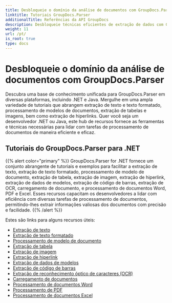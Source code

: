 ```yaml
---
title: Desbloqueie o domínio da análise de documentos com GroupDocs.Parser
linktitle: Tutoriais GroupDocs.Parser
additionalTitle: Referências da API GroupDocs
description: Desbloqueie técnicas eficientes de extração de dados com GroupDocs.Parser para .NET e Java. Explore tutoriais sobre extração de texto, tabela, imagem e muito mais.
weight: 11
url: /pt/
is_root: true
type: docs
---
```

# Desbloqueie o domínio da análise de documentos com GroupDocs.Parser


Descubra uma base de conhecimento unificada para GroupDocs.Parser em diversas plataformas, incluindo .NET e Java. Mergulhe em uma ampla variedade de tutoriais que abrangem extração de texto e texto formatado, processamento de modelos de documentos, extração de tabelas e imagens, bem como extração de hiperlinks. Quer você seja um desenvolvedor .NET ou Java, este hub de recursos fornece as ferramentas e técnicas necessárias para lidar com tarefas de processamento de documentos de maneira eficiente e eficaz.

## Tutoriais do GroupDocs.Parser para .NET
{{% alert color="primary" %}}
GroupDocs.Parser for .NET fornece um conjunto abrangente de tutoriais e exemplos para facilitar a extração de texto, extração de texto formatado, processamento de modelo de documento, extração de tabela, extração de imagem, extração de hiperlink, extração de dados de modelos, extração de código de barras, extração de OCR, carregamento de documento, e processamento de documentos Word, PDF e Excel. Esses recursos capacitam os desenvolvedores a lidar com eficiência com diversas tarefas de processamento de documentos, permitindo-lhes extrair informações valiosas dos documentos com precisão e facilidade.
{{% /alert %}}

Estes são links para alguns recursos úteis:
 
- [Extração de texto](./net/text-extraction/)
- [Extração de texto formatado](./net/formatted-text-extraction/)
- [Processamento de modelo de documento](./net/document-template-processing/)
- [Extração de tabela](./net/table-extraction/)
- [Extração de imagem](./net/image-extraction/)
- [Extração de hiperlink](./net/hyperlink-extraction/)
- [Extração de dados de modelos](./net/data-extraction-from-templates/)
- [Extração de código de barras](./net/barcode-extraction/)
- [Extração de reconhecimento óptico de caracteres (OCR)](./net/ocr-extraction/)
- [Carregamento de documentos](./net/document-loading/)
- [Processamento de documentos Word](./net/word-document-processing/)
- [Processamento de PDF](./net/pdf-processing/)
- [Processamento de documentos Excel](./net/excel-document-processing/)





